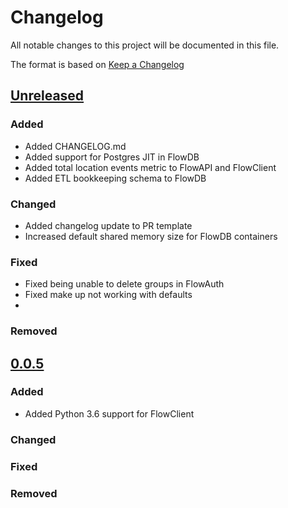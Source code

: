 # Changelog
All notable changes to this project will be documented in this file.

The format is based on [Keep a Changelog](https://keepachangelog.com/en/1.0.0/)

## [Unreleased]
### Added
- Added CHANGELOG.md
- Added support for Postgres JIT in FlowDB
- Added total location events metric to FlowAPI and FlowClient
- Added ETL bookkeeping schema to FlowDB

### Changed
- Added changelog update to PR template
- Increased default shared memory size for FlowDB containers

### Fixed
- Fixed being unable to delete groups in FlowAuth
- Fixed make up not working with defaults
- 

### Removed

## [0.0.5]
### Added
- Added Python 3.6 support for FlowClient

### Changed

### Fixed

### Removed


[Unreleased]: https://github.com/Flowminder/FlowKit/compare/0.0.5...master
[0.0.5]: https://github.com/Flowminder/FlowKit/compare/0.0.4...0.0.5
